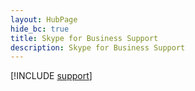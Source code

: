 ```yaml
--- 
layout: HubPage
hide_bc: true
title: Skype for Business Support
description: Skype for Business Support
---
```


[!INCLUDE [support](../../common/Office/includes/troubleshoot.yml)]